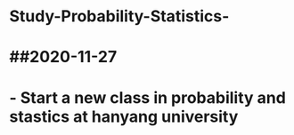 # Study-Probability-Statistics-
# ##2020-11-27
# - Start a new class in probability and stastics at hanyang university
